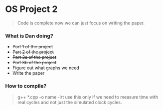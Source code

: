 # OS Project 2

> Code is complete now we can just focus on writing the paper.

### What is Dan doing?
* ~~Part 1 of the project~~
* ~~Part 2 of the project~~
* ~~Part 3a of the project~~
* ~~Part 3b of the project~~
* Figure out what graphs we need
* Write the paper

### How to compile?
> g++ *.cpp -o name -lrt use this only if we need to measure time with real cycles and not just the simulated clock cycles.
